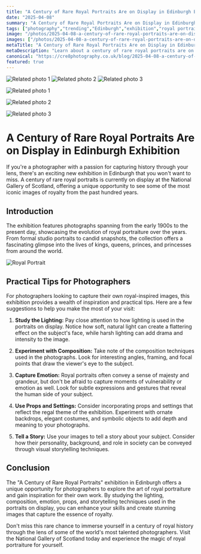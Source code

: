 ```yaml
---
title: "A Century of Rare Royal Portraits Are on Display in Edinburgh Exhibition"
date: "2025-04-08"
summary: "A Century of Rare Royal Portraits Are on Display in Edinburgh Exhibition - A trending topic in photography."
tags: ["photography","trending","Edinburgh","exhibition","royal portraits","history","lighting","composition","emotion","props","storytelling"]
image: "/photos/2025-04-08-a-century-of-rare-royal-portraits-are-on-display-in-edinburgh-exhibition-1.jpg"
images: ["/photos/2025-04-08-a-century-of-rare-royal-portraits-are-on-display-in-edinburgh-exhibition-1.jpg","/photos/2025-04-08-a-century-of-rare-royal-portraits-are-on-display-in-edinburgh-exhibition-2.jpg","/photos/2025-04-08-a-century-of-rare-royal-portraits-are-on-display-in-edinburgh-exhibition-3.jpg"]
metaTitle: "A Century of Rare Royal Portraits Are on Display in Edinburgh Exhibition | cre8 Photography"
metaDescription: "Learn about a century of rare royal portraits are on display in edinburgh exhibition in photography with practical tips and insights."
canonical: "https://cre8photography.co.uk/blog/2025-04-08-a-century-of-rare-royal-portraits-are-on-display-in-edinburgh-exhibition"
featured: true
---
```


<!-- Gallery as HTML -->

<div class="grid grid-cols-1 sm:grid-cols-2 md:grid-cols-3 gap-4">
  <img src="/photos/2025-04-08-a-century-of-rare-royal-portraits-are-on-display-in-edinburgh-exhibition-1.jpg" alt="Related photo 1" class="w-full rounded-lg" />
<img src="/photos/2025-04-08-a-century-of-rare-royal-portraits-are-on-display-in-edinburgh-exhibition-2.jpg" alt="Related photo 2" class="w-full rounded-lg" />
<img src="/photos/2025-04-08-a-century-of-rare-royal-portraits-are-on-display-in-edinburgh-exhibition-3.jpg" alt="Related photo 3" class="w-full rounded-lg" />
</div>


<!-- Gallery as Markdown -->
![Related photo 1](/photos/2025-04-08-a-century-of-rare-royal-portraits-are-on-display-in-edinburgh-exhibition-1.jpg)


![Related photo 2](/photos/2025-04-08-a-century-of-rare-royal-portraits-are-on-display-in-edinburgh-exhibition-2.jpg)


![Related photo 3](/photos/2025-04-08-a-century-of-rare-royal-portraits-are-on-display-in-edinburgh-exhibition-3.jpg)



# A Century of Rare Royal Portraits Are on Display in Edinburgh Exhibition

If you're a photographer with a passion for capturing history through your lens, there's an exciting new exhibition in Edinburgh that you won't want to miss. A century of rare royal portraits is currently on display at the National Gallery of Scotland, offering a unique opportunity to see some of the most iconic images of royalty from the past hundred years.

## Introduction

The exhibition features photographs spanning from the early 1900s to the present day, showcasing the evolution of royal portraiture over the years. From formal studio portraits to candid snapshots, the collection offers a fascinating glimpse into the lives of kings, queens, princes, and princesses from around the world.

![Royal Portrait](/path/to/royalportrait.jpg)

## Practical Tips for Photographers

For photographers looking to capture their own royal-inspired images, this exhibition provides a wealth of inspiration and practical tips. Here are a few suggestions to help you make the most of your visit:

1. **Study the Lighting:** Pay close attention to how lighting is used in the portraits on display. Notice how soft, natural light can create a flattering effect on the subject's face, while harsh lighting can add drama and intensity to the image.

2. **Experiment with Composition:** Take note of the composition techniques used in the photographs. Look for interesting angles, framing, and focal points that draw the viewer's eye to the subject.

3. **Capture Emotion:** Royal portraits often convey a sense of majesty and grandeur, but don't be afraid to capture moments of vulnerability or emotion as well. Look for subtle expressions and gestures that reveal the human side of your subject.

4. **Use Props and Settings:** Consider incorporating props and settings that reflect the regal theme of the exhibition. Experiment with ornate backdrops, elegant costumes, and symbolic objects to add depth and meaning to your photographs.

5. **Tell a Story:** Use your images to tell a story about your subject. Consider how their personality, background, and role in society can be conveyed through visual storytelling techniques.

## Conclusion

The "A Century of Rare Royal Portraits" exhibition in Edinburgh offers a unique opportunity for photographers to explore the art of royal portraiture and gain inspiration for their own work. By studying the lighting, composition, emotion, props, and storytelling techniques used in the portraits on display, you can enhance your skills and create stunning images that capture the essence of royalty.

Don't miss this rare chance to immerse yourself in a century of royal history through the lens of some of the world's most talented photographers. Visit the National Gallery of Scotland today and experience the magic of royal portraiture for yourself.

